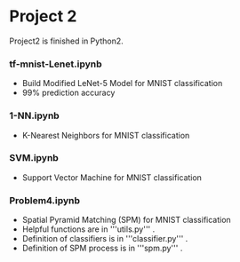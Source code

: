 # Project 2

Project2 is finished in Python2.

### tf-mnist-Lenet.ipynb

* Build Modified LeNet-5 Model for MNIST classification
* 99% prediction accuracy

### 1-NN.ipynb

* K-Nearest Neighbors for MNIST classification

### SVM.ipynb

* Support Vector Machine for MNIST classification

### Problem4.ipynb

* Spatial Pyramid Matching (SPM) for MNIST classification
* Helpful functions are in '''utils.py''' .
* Definition of classifiers is in '''classifier.py''' .
* Definition of SPM process is in '''spm.py''' .


